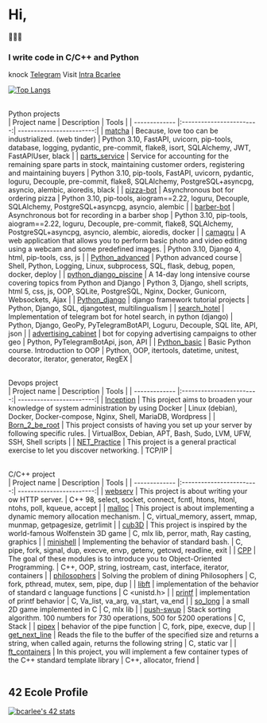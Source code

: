# Hi,
👋👋👋  
### I write code in C/C++ and Python ###

knock [Telegram](https://t.me/ilnurZakirov)
Visit [Intra Bcarlee](https://profile.intra.42.fr/)

[![Top Langs](https://github-readme-stats.vercel.app/api/top-langs/?username=ilnrzakirov&layout=compact&langs_count=10)](https://github.com/anuraghazra/github-readme-stats)

<br> Python projects </br>
| Project name      | Description                | Tools |
| ------------- |:------------------------:| ------------------------:|
| [matcha](https://github.com/ilnrzakirov/matcha)  |  Because, love too can be industrialized. (web tinder)  | Python 3.10, FastAPI, uvicorn, pip-tools, database, logging, pydantic, pre-commit, flake8, isort, SQLAlchemy, JWT, FastAPIUser, black |
| [parts_service](https://github.com/ilnrzakirov/parts_servis)  |  Service for accounting for the remaining spare parts in stock, maintaining customer orders, registering and maintaining buyers  | Python 3.10, pip-tools, FastAPI, uvicorn, pydantic, loguru, Decouple, pre-commit, flake8, SQLAlchemy, PostgreSQL+asyncpg, asyncio, alembic, aioredis, black |
| [pizza-bot](https://github.com/ilnrzakirov/bot_pizza)  |  Asynchronous bot for ordering pizza  | Python 3.10, pip-tools, aiogram==2.22, loguru, Decouple,  SQLAlchemy, PostgreSQL+asyncpg, asyncio, alembic |
| [barber-bot](https://github.com/ilnrzakirov/bot_friend)  |  Asynchronous bot for recording in a barber shop  | Python 3.10, pip-tools, aiogram==2.22, loguru, Decouple, pre-commit, flake8, SQLAlchemy, PostgreSQL+asyncpg, asyncio, alembic, aioredis, docker |
| [camagru](https://github.com/ilnrzakirov/camagru)  |  A web application that allows you to perform basic photo and video editing using a webcam and some predefined images.  | Python 3.10, Django 4, html, pip-tools, css, js |
| [Python_advanced](https://github.com/ilnrzakirov/Python_advanced) | Python advanced course  |   Shell, Python, Logging, Linux, subprocess, SQL, flask, debug, popen, docker, deploy |
| [python_django_piscine](https://github.com/ilnrzakirov/piscine_python_django) | A 14-day long intensive course covering topics from Python and Django  |   Python 3, Django, shell scripts, html 5, css, js, OOP, SQLite, PostgreSQL, Nginx, Docker, Gunicorn, Websockets, Ajax  |
| [Python_django](https://github.com/ilnrzakirov/Python_django) | django framework tutorial projects  |   Python, Django, SQL, djangotest, multilingualism |
| [search_hotel](https://github.com/ilnrzakirov/hotels)  | Implementation of telegram bot for hotel search, in python (django)         |  Python, Django, GeoPy, PyTelegramBotAPI, Loguru, Decouple, SQL lite, API, json |
| [advertising_cabinet](https://github.com/ilnrzakirov/advertising_cabinet) | bot for copying advertising campaigns to other geo  |    Python, PyTelegramBotApi, json, API |
| [Python_basic](https://github.com/ilnrzakirov/Python_basic) | Basic Python course. Introduction to OOP  |   Python, OOP, itertools, datetime, unitest, decorator, iterator, generator, RegEX |


<br> Devops project</br>
| Project name      | Description                | Tools |
| ------------- |:------------------------:| ------------------------:|
| [Inception](https://github.com/ilnrzakirov/Inception)  |  This project aims to broaden your knowledge of system administration by using Docker    | Linux (debian), Docker, Docker-compose, Nginx, Shell, MariaDB, Wordpress |
| [Born_2_be_root](https://github.com/ilnrzakirov/born_2_be_root) | This project consists of having you set up your server by following specific rules.  |    VirtualBox, Debian, APT, Bash, Sudo, LVM, UFW, SSH, Shell scripts |
| [NET_Practice](https://github.com/ilnrzakirov/Net_Practice) | This project is a general practical exercise to let you discover networking.  |   TCP/IP |

<br> C/C++ project</br>
| Project name      | Description                | Tools |
| ------------- |:------------------------:| ------------------------:|
| [webserv](https://github.com/ilnrzakirov/webserv)  |  This project is about writing your ow HTTP server.   | C++ 98, select, socket, connect, fcntl, htons, htonl, ntohs, poll, kqueue, accept |
| [malloc](https://github.com/ilnrzakirov/malloc)  |  This project is about implementing a dynamic memory allocation mechanism.    | C, virtual_memory, assert, mmap, munmap, getpagesize, getrlimit |
| [cub3D](https://github.com/ilnrzakirov/cu3D)  |  This project is inspired by the world-famous Wolfenstein 3D game    | C, mlx lib, perror, math, Ray casting, graphics |
| [minishell](https://github.com/ilnrzakirov/minishell)  | Implementing the behavior of standard bash.          |    C, pipe, fork, signal, dup, execve, envp, getenv, getcwd, readline, exit |
| [CPP](https://github.com/ilnrzakirov/CPP) | The goal of these modules is to introduce you to Object-Oriented Programming.  |   C++, OOP, string, iostream, cast, interface, iterator, containers |
| [philosophers](https://github.com/ilnrzakirov/philosophers)  | Solving the problem of dining Philosophers         |    C, fork, pthread, mutex, sem, pipe, dup |
| [libft](https://github.com/ilnrzakirov/libft)  |  implementation of the behavior of standard c language functions    | C <unistd.h> |
| [printf](https://github.com/ilnrzakirov/ft_printf)     | implementation of printf behavior |   С, Va_list, va_arg, va_start, va_end |
| [so_long](https://github.com/ilnrzakirov/so_long)  | a small 2D game implemented in C         |    C, mlx lib |
| [push-swup](https://github.com/ilnrzakirov/push_swap)  | Stack sorting algorithm. 100 numbers for 730 operations, 500 for 5200 operations         |    C, Stack |
| [pipex](https://github.com/ilnrzakirov/pipex) | behavior of the pipe function         |    C, fork, pipe, execve, dup |
| [get_next_line](https://github.com/ilnrzakirov/get_next_line) | Reads the file to the buffer of the specified size and returns a string, when called again, returns the following string        |    C, static var |
| [ft_containers](https://github.com/ilnrzakirov/ft_containers)  | In this project, you will implement a few container types of the C++ standard template library         |    C++, allocator, friend |


<img src="https://komarev.com/ghpvc/?username=ilnrzakirov&style=plastic&color=green&label=PROFILE+VIEWS" alt=""/>

## 42 Ecole Profile
[![bcarlee's 42 stats](https://badge42.vercel.app/api/v2/cl1w1089o001109l4bwx8xiuf/stats?cursusId=21&coalitionId=102)](https://github.com/JaeSeoKim/badge42)
